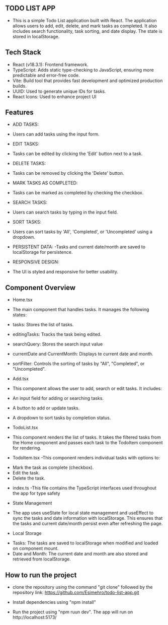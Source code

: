 ## TODO LIST APP

- This is a simple Todo List application built with React. The application allows users to add, edit, delete, and mark tasks as completed. It also includes search functionality, task sorting, and date display. The state is stored in localStorage.

## Tech Stack

- React (v18.3.1): Frontend framework.
- TypeScript: Adds static type-checking to JavaScript, ensuring more predictable and error-free code.
- Vite: Build tool that provides fast development and optimized production builds.
- UUID: Used to generate unique IDs for tasks.
- React Icons: Used to enhance project UI

## Features

- ADD TASKS:

* Users can add tasks using the input form.

- EDIT TASKS:

* Tasks can be edited by clicking the 'Edit' button next to a task.

- DELETE TASKS:

* Tasks can be removed by clicking the 'Delete' button.

- MARK TASKS AS COMPLETED:

* Tasks can be marked as completed by checking the checkbox.

- SEARCH TASKS:

* Users can search tasks by typing in the input field.

- SORT TASKS:

* Users can sort tasks by 'All', 'Completed', or 'Uncompleted' using a dropdown.

- PERSISTENT DATA:
  -Tasks and current date/month are saved to localStorage for persistence.

- RESPONSIVE DESIGN:

* The UI is styled and responsive for better usability.

## Component Overview

- Home.tsx

* The main component that handles tasks. It manages the following states:

* tasks: Stores the list of tasks.
* editingTasks: Tracks the task being edited.
* searchQuery: Stores the search input value
* currentDate and CurrentMonth: Displays te current date and month.
* sortFilter: Controls the sorting of tasks by "All", "Completed", or "Uncompleted".

- Add.tsx

* This component allows the user to add, search or edit tasks. It includes:

* An input field for adding or searching tasks.
* A button to add or update tasks.
* A dropdown to sort tasks by completion status.

- TodoList.tsx

* This component renders the list of tasks. It takes the filtered tasks from the Home component and passes each task to the TodoItem component for rendering.

- TodoItem.tsx
  -This component renders individual tasks with options to:

* Mark the task as complete (checkbox).
* Edit the task.
* Delete the task.

- index.ts
  -This file contains the TypeScript interfaces used throughout the app for type safety

- State Management

* The app uses useState for local state management and useEffect to sync the tasks and date information with localStorage. This ensures that the tasks and current date/month persist even after refreshing the page.

- Local Storage

* Tasks: The tasks are saved to localStorage when modified and loaded on component mount.
* Date and Month: The current date and month are also stored and retrieved from localStorage.

## How to run the project

- clone the repository using the command "git clone" followed by the repository link:
  https://github.com/Esimehro/todo-list-app.git

- Install dependencies using "npm install"

- Run the project using "npm ruun dev". The app will run on http://localhost:5173/
